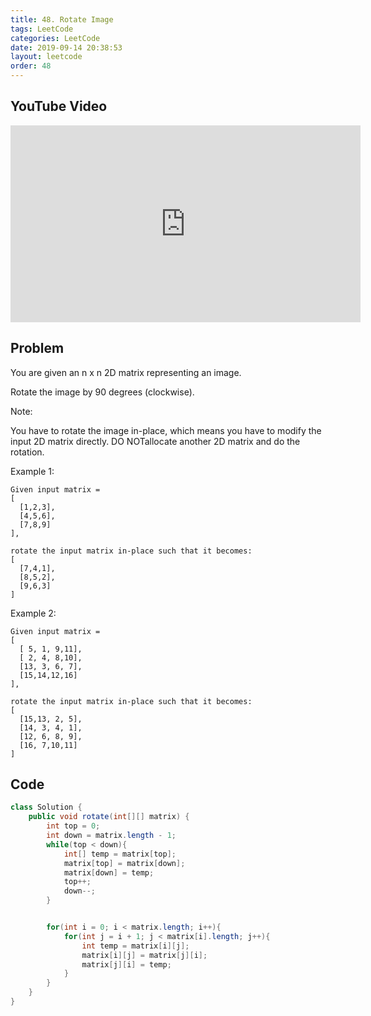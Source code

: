 ```yaml
---
title: 48. Rotate Image
tags: LeetCode
categories: LeetCode
date: 2019-09-14 20:38:53
layout: leetcode
order: 48
---
```


## YouTube Video

<iframe width="560" height="315" src="https://www.youtube.com/embed/E4r9z6kMjPU" frameborder="0" allow="accelerometer; autoplay; encrypted-media; gyroscope; picture-in-picture" allowfullscreen></iframe>

## Problem

You are given an n x n 2D matrix representing an image.

Rotate the image by 90 degrees (clockwise).

Note:

You have to rotate the image in-place, which means you have to modify the input 2D matrix directly. DO NOTallocate another 2D matrix and do the rotation.

Example 1:

```
Given input matrix =
[
  [1,2,3],
  [4,5,6],
  [7,8,9]
],

rotate the input matrix in-place such that it becomes:
[
  [7,4,1],
  [8,5,2],
  [9,6,3]
]
```

Example 2:

```
Given input matrix =
[
  [ 5, 1, 9,11],
  [ 2, 4, 8,10],
  [13, 3, 6, 7],
  [15,14,12,16]
],

rotate the input matrix in-place such that it becomes:
[
  [15,13, 2, 5],
  [14, 3, 4, 1],
  [12, 6, 8, 9],
  [16, 7,10,11]
]
```

## Code

```java
class Solution {
    public void rotate(int[][] matrix) {
        int top = 0;
        int down = matrix.length - 1;
        while(top < down){
            int[] temp = matrix[top];
            matrix[top] = matrix[down];
            matrix[down] = temp;
            top++;
            down--;
        }


        for(int i = 0; i < matrix.length; i++){
            for(int j = i + 1; j < matrix[i].length; j++){
                int temp = matrix[i][j];
                matrix[i][j] = matrix[j][i];
                matrix[j][i] = temp;
            }
        }
    }
}
```
